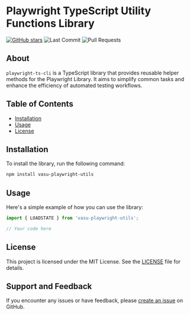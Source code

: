 # Playwright TypeScript Utility Functions Library

[![GitHub stars](https://img.shields.io/github/stars/vasu31dev/playwright-ts-cli)](https://github.com/vasu31dev/playwright-ts-cli/stargazers)
![Last Commit](https://img.shields.io/github/last-commit/vasu31dev/playwright-ts-cli) ![Pull Requests](https://img.shields.io/github/issues-pr-raw/vasu31dev/playwright-ts-cli)

## About

`playwright-ts-cli` is a TypeScript library that provides reusable helper methods for the Playwright Library. It aims to simplify common tasks and enhance the efficiency of automated testing workflows.

## Table of Contents

- [Installation](#installation)
- [Usage](#usage)
- [License](#license)

## Installation

To install the library, run the following command:

```bash
npm install vasu-playwright-utils
```

## Usage

Here's a simple example of how you can use the library:

```typescript
import { LOADSTATE } from 'vasu-playwright-utils';

// Your code here
```

## License

This project is licensed under the MIT License. See the [LICENSE](LICENSE) file for details.

## Support and Feedback

If you encounter any issues or have feedback, please [create an issue](https://github.com/vasu31dev/playwright-ts-cli/issues) on GitHub.
